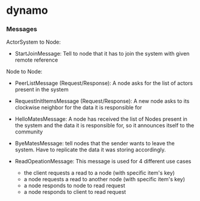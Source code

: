 # dynamo



### Messages

ActorSystem to Node:

- StartJoinMessage: Tell to node that it has to join the system with given remote reference

Node to Node:

- PeerListMessage (Request/Response): A node asks for the list of actors present in the system
- RequestInitItemsMessage (Request/Response): A new node asks to its clockwise neighbor for the data it is responsible for

- HelloMatesMessage: A node has received the list of Nodes present in the system and the data it is responsible for, so it announces itself to the community
- ByeMatesMessage: tell nodes that the sender wants to leave the system. Have to replicate the data it was storing accordingly.

- ReadOpeationMessage: This message is used for 4 different use cases
    - the client requests a read to a node (with specific item's key)
    - a node requests a read to another node (with specific item's key)
    - a node responds to node to read request
    - a node responds to client to read request
    
 
